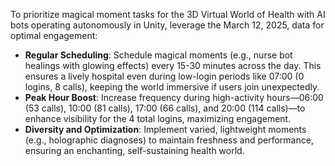 To prioritize magical moment tasks for the 3D Virtual World of Health with AI bots operating autonomously in Unity, leverage the March 12, 2025, data for optimal engagement:

* **Regular Scheduling**: Schedule magical moments (e.g., nurse bot healings with glowing effects) every 15-30 minutes across the day. This ensures a lively hospital even during low-login periods like 07:00 (0 logins, 8 calls), keeping the world immersive if users join unexpectedly.  
* **Peak Hour Boost**: Increase frequency during high-activity hours—06:00 (53 calls), 10:00 (81 calls), 17:00 (66 calls), and 20:00 (114 calls)—to enhance visibility for the 4 total logins, maximizing engagement.  
* **Diversity and Optimization**: Implement varied, lightweight moments (e.g., holographic diagnoses) to maintain freshness and performance, ensuring an enchanting, self-sustaining health world.

